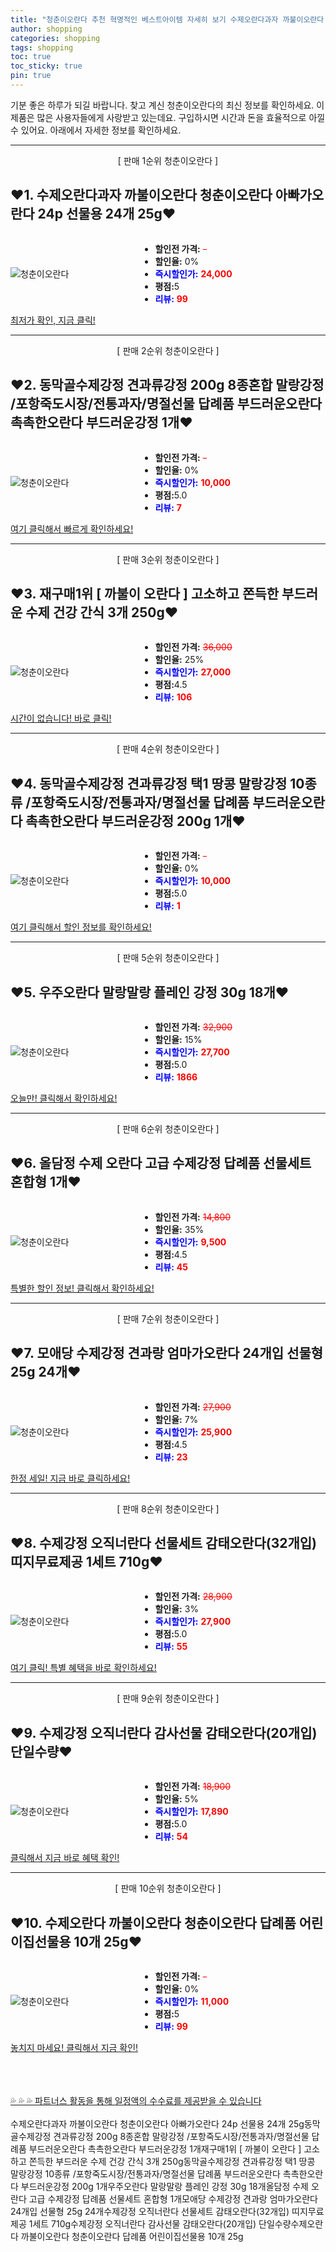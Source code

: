 ```yaml
---
title: "청춘이오란다 추천 혁명적인 베스트아이템 자세히 보기 수제오란다과자 까불이오란다 청춘이오란다 아빠가오란다 24p"
author: shopping
categories: shopping
tags: shopping
toc: true
toc_sticky: true
pin: true
---
```

기분 좋은 하루가 되길 바랍니다. 찾고 계신 청춘이오란다의 최신 정보를 확인하세요. 이 제품은 많은 사용자들에게 사랑받고 있는데요. 구입하시면 시간과 돈을 효율적으로 아낄 수 있어요. 아래에서 자세한 정보를 확인하세요.

---
<p class="toplist" style="margin: 0 auto; display: block; width: fit-content;">[ 판매 1순위 청춘이오란다 ]</p>

<h2><strong>❤️1. 수제오란다과자 까불이오란다 청춘이오란다 아빠가오란다 24p 선물용 24개 25g❤️</strong></h2>

<div style="display: flex; align-items: center;">
    <div style="flex: 0.4;">
        <img src="https://thumbnail6.coupangcdn.com/thumbnails/remote/230x230ex/image/vendor_inventory/6e4d/1aed7696f2205ce224befb3cfffba4d6b62abc63b57c51d31be3ac174604.jpeg" alt="청춘이오란다" style="max-width: 100%;">
    </div>
    <div style="flex: 0.6; margin-left: 10px;">
        <ul>
            <li><strong>할인전 가격:</strong> <del style="color: red;">-</del></li>
            <li><strong>할인율:</strong> 0%</li>
            <li><span style='color:blue'><strong>즉시할인가:</strong></span> <span style='color:red'><strong>24,000</strong></span></li>
            <li><strong>평점:</strong>5</li>
            <li><span style='color:blue'><strong>리뷰:</strong></span> <span style='color:red'><strong>99</strong></span></li>
        </ul>
    </div>
</div>
<div class="center">
    <a href="https://selin100587.github.io?lptag=AF9450613&subid=githubio&pageKey=7712981635&traceid=V0-153&itemId=20680003204&vendorItemId=87752063398" class="myButton">
        최저가 확인, 지금 클릭!
    </a>
</div>


---
<p class="toplist" style="margin: 0 auto; display: block; width: fit-content;">[ 판매 2순위 청춘이오란다 ]</p>

<h2><strong>❤️2. 동막골수제강정 견과류강정 200g 8종혼합 말랑강정 /포항죽도시장/전통과자/명절선물 답례품 부드러운오란다 촉촉한오란다 부드러운강정 1개❤️</strong></h2>

<div style="display: flex; align-items: center;">
    <div style="flex: 0.4;">
        <img src="https://thumbnail9.coupangcdn.com/thumbnails/remote/230x230ex/image/vendor_inventory/c040/3227c369d5957e7509634e2a0819d326776d67964d4ce3ef64fbf7f88f6a.jpg" alt="청춘이오란다" style="max-width: 100%;">
    </div>
    <div style="flex: 0.6; margin-left: 10px;">
        <ul>
            <li><strong>할인전 가격:</strong> <del style="color: red;">-</del></li>
            <li><strong>할인율:</strong> 0%</li>
            <li><span style='color:blue'><strong>즉시할인가:</strong></span> <span style='color:red'><strong>10,000</strong></span></li>
            <li><strong>평점:</strong>5.0</li>
            <li><span style='color:blue'><strong>리뷰:</strong></span> <span style='color:red'><strong>7</strong></span></li>
        </ul>
    </div>
</div>
<div class="center">
    <a href="https://selin100587.github.io?lptag=AF9450613&subid=githubio&pageKey=7825506720&traceid=V0-153&itemId=3663870146&vendorItemId=71649288930" class="myButton">
        여기 클릭해서 빠르게 확인하세요!
    </a>
</div>


---
<p class="toplist" style="margin: 0 auto; display: block; width: fit-content;">[ 판매 3순위 청춘이오란다 ]</p>

<h2><strong>❤️3. 재구매1위 [ 까불이 오란다 ] 고소하고 쫀득한 부드러운 수제 건강 간식 3개 250g❤️</strong></h2>

<div style="display: flex; align-items: center;">
    <div style="flex: 0.4;">
        <img src="https://thumbnail10.coupangcdn.com/thumbnails/remote/230x230ex/image/vendor_inventory/0913/4252fc2a4f94219b0918f8917955d8beae9aa24317476588e5a7f6bb848a.jpg" alt="청춘이오란다" style="max-width: 100%;">
    </div>
    <div style="flex: 0.6; margin-left: 10px;">
        <ul>
            <li><strong>할인전 가격:</strong> <del style="color: red;">36,000</del></li>
            <li><strong>할인율:</strong> 25%</li>
            <li><span style='color:blue'><strong>즉시할인가:</strong></span> <span style='color:red'><strong>27,000</strong></span></li>
            <li><strong>평점:</strong>4.5</li>
            <li><span style='color:blue'><strong>리뷰:</strong></span> <span style='color:red'><strong>106</strong></span></li>
        </ul>
    </div>
</div>
<div class="center">
    <a href="https://selin100587.github.io?lptag=AF9450613&subid=githubio&pageKey=7418156629&traceid=V0-153&itemId=22492861924&vendorItemId=86352939161" class="myButton">
        시간이 없습니다! 바로 클릭!
    </a>
</div>


---
<p class="toplist" style="margin: 0 auto; display: block; width: fit-content;">[ 판매 4순위 청춘이오란다 ]</p>

<h2><strong>❤️4. 동막골수제강정 견과류강정 택1 땅콩 말랑강정 10종류 /포항죽도시장/전통과자/명절선물 답례품 부드러운오란다 촉촉한오란다 부드러운강정 200g 1개❤️</strong></h2>

<div style="display: flex; align-items: center;">
    <div style="flex: 0.4;">
        <img src="https://thumbnail7.coupangcdn.com/thumbnails/remote/230x230ex/image/vendor_inventory/6032/91bad0ba415f2fe075de59cfab468d85568a5830e93da72ae75af0583f4c.jpg" alt="청춘이오란다" style="max-width: 100%;">
    </div>
    <div style="flex: 0.6; margin-left: 10px;">
        <ul>
            <li><strong>할인전 가격:</strong> <del style="color: red;">-</del></li>
            <li><strong>할인율:</strong> 0%</li>
            <li><span style='color:blue'><strong>즉시할인가:</strong></span> <span style='color:red'><strong>10,000</strong></span></li>
            <li><strong>평점:</strong>5.0</li>
            <li><span style='color:blue'><strong>리뷰:</strong></span> <span style='color:red'><strong>1</strong></span></li>
        </ul>
    </div>
</div>
<div class="center">
    <a href="https://selin100587.github.io?lptag=AF9450613&subid=githubio&pageKey=7837102824&traceid=V0-153&itemId=3663870143&vendorItemId=71649288923" class="myButton">
        여기 클릭해서 할인 정보를 확인하세요!
    </a>
</div>


---
<p class="toplist" style="margin: 0 auto; display: block; width: fit-content;">[ 판매 5순위 청춘이오란다 ]</p>

<h2><strong>❤️5. 우주오란다 말랑말랑 플레인 강정 30g 18개❤️</strong></h2>

<div style="display: flex; align-items: center;">
    <div style="flex: 0.4;">
        <img src="https://thumbnail10.coupangcdn.com/thumbnails/remote/230x230ex/image/vendor_inventory/6aae/3350c0924705ef94e786870f71b60c1913c2a96fd60b5bfc07954340d07e.png" alt="청춘이오란다" style="max-width: 100%;">
    </div>
    <div style="flex: 0.6; margin-left: 10px;">
        <ul>
            <li><strong>할인전 가격:</strong> <del style="color: red;">32,900</del></li>
            <li><strong>할인율:</strong> 15%</li>
            <li><span style='color:blue'><strong>즉시할인가:</strong></span> <span style='color:red'><strong>27,700</strong></span></li>
            <li><strong>평점:</strong>5.0</li>
            <li><span style='color:blue'><strong>리뷰:</strong></span> <span style='color:red'><strong>1866</strong></span></li>
        </ul>
    </div>
</div>
<div class="center">
    <a href="https://selin100587.github.io?lptag=AF9450613&subid=githubio&pageKey=7787063899&traceid=V0-153&itemId=21384113802&vendorItemId=89397374261" class="myButton">
        오늘만! 클릭해서 확인하세요!
    </a>
</div>


---
<p class="toplist" style="margin: 0 auto; display: block; width: fit-content;">[ 판매 6순위 청춘이오란다 ]</p>

<h2><strong>❤️6. 올담정 수제 오란다 고급 수제강정 답례품 선물세트 혼합형 1개❤️</strong></h2>

<div style="display: flex; align-items: center;">
    <div style="flex: 0.4;">
        <img src="https://thumbnail9.coupangcdn.com/thumbnails/remote/230x230ex/image/vendor_inventory/c319/3d61e2f8070e00022fba08e74fdf9d2b7acab2df105bfdaece1517ff72d7.png" alt="청춘이오란다" style="max-width: 100%;">
    </div>
    <div style="flex: 0.6; margin-left: 10px;">
        <ul>
            <li><strong>할인전 가격:</strong> <del style="color: red;">14,800</del></li>
            <li><strong>할인율:</strong> 35%</li>
            <li><span style='color:blue'><strong>즉시할인가:</strong></span> <span style='color:red'><strong>9,500</strong></span></li>
            <li><strong>평점:</strong>4.5</li>
            <li><span style='color:blue'><strong>리뷰:</strong></span> <span style='color:red'><strong>45</strong></span></li>
        </ul>
    </div>
</div>
<div class="center">
    <a href="https://selin100587.github.io?lptag=AF9450613&subid=githubio&pageKey=7826164079&traceid=V0-153&itemId=21271810177&vendorItemId=88332026096" class="myButton">
        특별한 할인 정보! 클릭해서 확인하세요!
    </a>
</div>


---
<p class="toplist" style="margin: 0 auto; display: block; width: fit-content;">[ 판매 7순위 청춘이오란다 ]</p>

<h2><strong>❤️7. 모애당 수제강정 견과랑 엄마가오란다 24개입 선물형 25g 24개❤️</strong></h2>

<div style="display: flex; align-items: center;">
    <div style="flex: 0.4;">
        <img src="https://thumbnail7.coupangcdn.com/thumbnails/remote/230x230ex/image/vendor_inventory/49e8/6524fa055e4b74777f42c030d987516af6d8f767f1a49c882a482f561565.jpg" alt="청춘이오란다" style="max-width: 100%;">
    </div>
    <div style="flex: 0.6; margin-left: 10px;">
        <ul>
            <li><strong>할인전 가격:</strong> <del style="color: red;">27,900</del></li>
            <li><strong>할인율:</strong> 7%</li>
            <li><span style='color:blue'><strong>즉시할인가:</strong></span> <span style='color:red'><strong>25,900</strong></span></li>
            <li><strong>평점:</strong>4.5</li>
            <li><span style='color:blue'><strong>리뷰:</strong></span> <span style='color:red'><strong>23</strong></span></li>
        </ul>
    </div>
</div>
<div class="center">
    <a href="https://selin100587.github.io?lptag=AF9450613&subid=githubio&pageKey=7999749953&traceid=V0-153&itemId=22274336750&vendorItemId=87476139428" class="myButton">
        한정 세일! 지금 바로 클릭하세요!
    </a>
</div>


---
<p class="toplist" style="margin: 0 auto; display: block; width: fit-content;">[ 판매 8순위 청춘이오란다 ]</p>

<h2><strong>❤️8. 수제강정 오직너란다 선물세트 감태오란다(32개입) 띠지무료제공 1세트 710g❤️</strong></h2>

<div style="display: flex; align-items: center;">
    <div style="flex: 0.4;">
        <img src="https://thumbnail8.coupangcdn.com/thumbnails/remote/230x230ex/image/vendor_inventory/93f5/acbe69b8e01985bdda2812d75ad20ec6b3ab56c0086f9236da13cce3e888.png" alt="청춘이오란다" style="max-width: 100%;">
    </div>
    <div style="flex: 0.6; margin-left: 10px;">
        <ul>
            <li><strong>할인전 가격:</strong> <del style="color: red;">28,900</del></li>
            <li><strong>할인율:</strong> 3%</li>
            <li><span style='color:blue'><strong>즉시할인가:</strong></span> <span style='color:red'><strong>27,900</strong></span></li>
            <li><strong>평점:</strong>5.0</li>
            <li><span style='color:blue'><strong>리뷰:</strong></span> <span style='color:red'><strong>55</strong></span></li>
        </ul>
    </div>
</div>
<div class="center">
    <a href="https://selin100587.github.io?lptag=AF9450613&subid=githubio&pageKey=8244694770&traceid=V0-153&itemId=19903556058&vendorItemId=82058206237" class="myButton">
        여기 클릭! 특별 혜택을 바로 확인하세요!
    </a>
</div>


---
<p class="toplist" style="margin: 0 auto; display: block; width: fit-content;">[ 판매 9순위 청춘이오란다 ]</p>

<h2><strong>❤️9. 수제강정 오직너란다 감사선물 감태오란다(20개입) 단일수량❤️</strong></h2>

<div style="display: flex; align-items: center;">
    <div style="flex: 0.4;">
        <img src="https://thumbnail6.coupangcdn.com/thumbnails/remote/230x230ex/image/vendor_inventory/e872/a0247babf0e52b0f8f37e3a769db07d910fdf94b3df89b890344cd25a753.jpg" alt="청춘이오란다" style="max-width: 100%;">
    </div>
    <div style="flex: 0.6; margin-left: 10px;">
        <ul>
            <li><strong>할인전 가격:</strong> <del style="color: red;">18,900</del></li>
            <li><strong>할인율:</strong> 5%</li>
            <li><span style='color:blue'><strong>즉시할인가:</strong></span> <span style='color:red'><strong>17,890</strong></span></li>
            <li><strong>평점:</strong>5.0</li>
            <li><span style='color:blue'><strong>리뷰:</strong></span> <span style='color:red'><strong>54</strong></span></li>
        </ul>
    </div>
</div>
<div class="center">
    <a href="https://selin100587.github.io?lptag=AF9450613&subid=githubio&pageKey=7557606051&traceid=V0-153&itemId=19903821924&vendorItemId=82009660344" class="myButton">
        클릭해서 지금 바로 혜택 확인!
    </a>
</div>


---
<p class="toplist" style="margin: 0 auto; display: block; width: fit-content;">[ 판매 10순위 청춘이오란다 ]</p>

<h2><strong>❤️10. 수제오란다 까불이오란다 청춘이오란다 답례품 어린이집선물용 10개 25g❤️</strong></h2>

<div style="display: flex; align-items: center;">
    <div style="flex: 0.4;">
        <img src="https://thumbnail9.coupangcdn.com/thumbnails/remote/230x230ex/image/vendor_inventory/bee9/d9ac6468dd40ea268d9a0d4bc75656d998ca464a675d2ba6d25cf08c5a06.jpeg" alt="청춘이오란다" style="max-width: 100%;">
    </div>
    <div style="flex: 0.6; margin-left: 10px;">
        <ul>
            <li><strong>할인전 가격:</strong> <del style="color: red;">-</del></li>
            <li><strong>할인율:</strong> 0%</li>
            <li><span style='color:blue'><strong>즉시할인가:</strong></span> <span style='color:red'><strong>11,000</strong></span></li>
            <li><strong>평점:</strong>5</li>
            <li><span style='color:blue'><strong>리뷰:</strong></span> <span style='color:red'><strong>99</strong></span></li>
        </ul>
    </div>
</div>
<div class="center">
    <a href="https://selin100587.github.io?lptag=AF9450613&subid=githubio&pageKey=7712991920&traceid=V0-153&itemId=20680065083&vendorItemId=87752122884" class="myButton">
        놓치지 마세요! 클릭해서 지금 확인!
    </a>
</div>

<br><br><br>[💦 💦 💦 파트너스 활동을 통해 일정액의 수수료를 제공받을 수 있습니다](https://link.coupang.com/a/bcpT2c)<br><br>수제오란다과자 까불이오란다 청춘이오란다 아빠가오란다 24p 선물용 24개 25g동막골수제강정 견과류강정 200g 8종혼합 말랑강정 /포항죽도시장/전통과자/명절선물 답례품 부드러운오란다 촉촉한오란다 부드러운강정 1개재구매1위 [ 까불이 오란다 ] 고소하고 쫀득한 부드러운 수제 건강 간식 3개 250g동막골수제강정 견과류강정 택1 땅콩 말랑강정 10종류 /포항죽도시장/전통과자/명절선물 답례품 부드러운오란다 촉촉한오란다 부드러운강정 200g 1개우주오란다 말랑말랑 플레인 강정 30g 18개올담정 수제 오란다 고급 수제강정 답례품 선물세트 혼합형 1개모애당 수제강정 견과랑 엄마가오란다 24개입 선물형 25g 24개수제강정 오직너란다 선물세트 감태오란다(32개입) 띠지무료제공 1세트 710g수제강정 오직너란다 감사선물 감태오란다(20개입) 단일수량수제오란다 까불이오란다 청춘이오란다 답례품 어린이집선물용 10개 25g